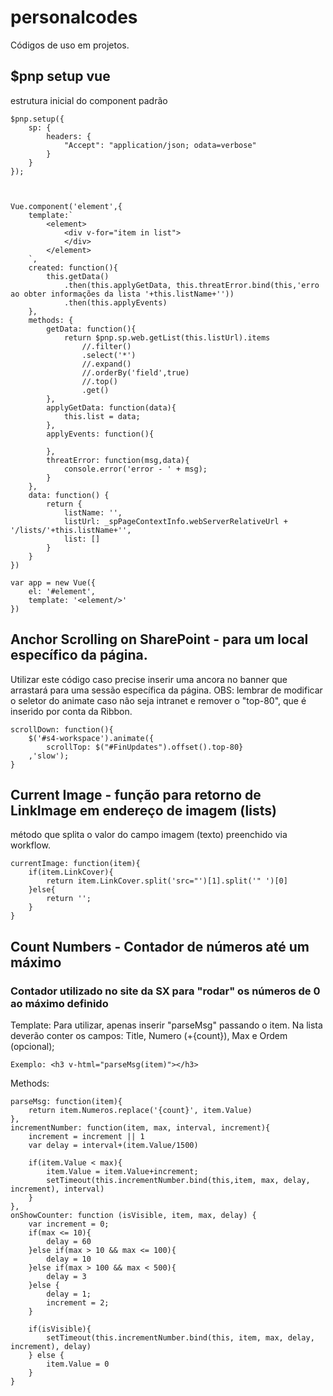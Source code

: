 # personalcodes
Códigos de uso em projetos.

## $pnp setup vue
estrutura inicial do component padrão
```
$pnp.setup({
    sp: {
        headers: {
            "Accept": "application/json; odata=verbose"
        }
    }
});



Vue.component('element',{
	template:`
        <element>
            <div v-for="item in list">
            </div>
        </element>
    `,
	created: function(){
        this.getData()
            .then(this.applyGetData, this.threatError.bind(this,'erro ao obter informações da lista '+this.listName+''))
            .then(this.applyEvents)
	},
	methods: {
        getData: function(){
            return $pnp.sp.web.getList(this.listUrl).items
                //.filter()
                .select('*')
                //.expand()
                //.orderBy('field',true)
                //.top()
                .get()
        },
        applyGetData: function(data){
            this.list = data;
        },
        applyEvents: function(){

        },
        threatError: function(msg,data){
			console.error('error - ' + msg);
		}
	},
	data: function() {
		return {
			listName: '',
            listUrl: _spPageContextInfo.webServerRelativeUrl + '/lists/'+this.listName+'',
			list: []
		}
	}
})

var app = new Vue({
    el: '#element',
    template: '<element/>'
})
```

## Anchor Scrolling on SharePoint - para um local específico da página.
Utilizar este código caso precise inserir uma ancora no banner que arrastará para uma sessão específica da página.
OBS: lembrar de modificar o seletor do animate caso não seja intranet e remover o "top-80", que é inserido por conta da Ribbon.
```
scrollDown: function(){
    $('#s4-workspace').animate({
        scrollTop: $("#FinUpdates").offset().top-80}
    ,'slow');
}
```

## Current Image - função para retorno de LinkImage em endereço de imagem (lists)
método que splita o valor do campo imagem (texto) preenchido via workflow.
```
currentImage: function(item){
    if(item.LinkCover){
        return item.LinkCover.split('src="')[1].split('" ')[0]
    }else{
        return '';
    }
}
```

## Count Numbers - Contador de números até um máximo
### Contador utilizado no site da SX para "rodar" os números de 0 ao máximo definido
Template: Para utilizar, apenas inserir "parseMsg" passando o item. Na lista deverão conter os campos: Title, Numero (+{count}), Max e Ordem (opcional);
```
Exemplo: <h3 v-html="parseMsg(item)"></h3>
```

Methods:
```
parseMsg: function(item){
    return item.Numeros.replace('{count}', item.Value)
},
incrementNumber: function(item, max, interval, increment){
    increment = increment || 1
    var delay = interval+(item.Value/1500)

    if(item.Value < max){
        item.Value = item.Value+increment;
        setTimeout(this.incrementNumber.bind(this,item, max, delay, increment), interval)
    }
},
onShowCounter: function (isVisible, item, max, delay) {
    var increment = 0;
    if(max <= 10){
        delay = 60
    }else if(max > 10 && max <= 100){
        delay = 10
    }else if(max > 100 && max < 500){
        delay = 3
    }else {
        delay = 1;
        increment = 2;
    }

    if(isVisible){
        setTimeout(this.incrementNumber.bind(this, item, max, delay, increment), delay)
    } else {
        item.Value = 0
    }
}
```
